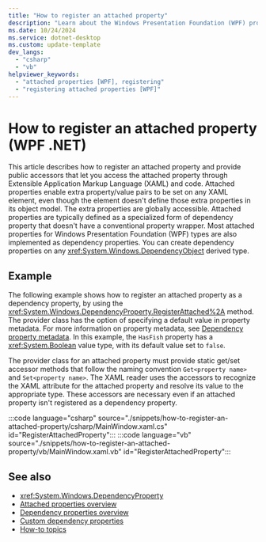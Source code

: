 ```yaml
---
title: "How to register an attached property"
description: "Learn about the Windows Presentation Foundation (WPF) property system and how to register an attached property and provide public accessors."
ms.date: 10/24/2024
ms.service: dotnet-desktop
ms.custom: update-template
dev_langs:
  - "csharp"
  - "vb"
helpviewer_keywords:
  - "attached properties [WPF], registering"
  - "registering attached properties [WPF]"
---
```

<!-- The acrolinx score was 96 on 10/15/2021-->

# How to register an attached property (WPF .NET)

This article describes how to register an attached property and provide public accessors that let you access the attached property through Extensible Application Markup Language (XAML) and code. Attached properties enable extra property/value pairs to be set on any XAML element, even though the element doesn't define those extra properties in its object model. The extra properties are globally accessible. Attached properties are typically defined as a specialized form of dependency property that doesn't have a conventional property wrapper. Most attached properties for Windows Presentation Foundation (WPF) types are also implemented as dependency properties. You can create dependency properties on any <xref:System.Windows.DependencyObject> derived type.

## Example

The following example shows how to register an attached property as a dependency property, by using the <xref:System.Windows.DependencyProperty.RegisterAttached%2A> method. The provider class has the option of specifying a default value in property metadata. For more information on property metadata, see [Dependency property metadata](custom-dependency-properties.md#dependency-property-metadata). In this example, the `HasFish` property has a <xref:System.Boolean> value type, with its default value set to `false`.

The provider class for an attached property must provide static get/set accessor methods that follow the naming convention `Get<property name>` and `Set<property name>`. The XAML reader uses the accessors to recognize the XAML attribute for the attached property and resolve its value to the appropriate type. These accessors are necessary even if an attached property isn't registered as a dependency property.

:::code language="csharp" source="./snippets/how-to-register-an-attached-property/csharp/MainWindow.xaml.cs" id="RegisterAttachedProperty":::
:::code language="vb" source="./snippets/how-to-register-an-attached-property/vb/MainWindow.xaml.vb" id="RegisterAttachedProperty":::

## See also

- <xref:System.Windows.DependencyProperty>
- [Attached properties overview](attached-properties-overview.md)
- [Dependency properties overview](dependency-properties-overview.md)
- [Custom dependency properties](custom-dependency-properties.md)
- [How-to topics](/dotnet/desktop/wpf/advanced/properties-how-to-topics?view=netframeworkdesktop-4.8&preserve-view=true)
